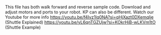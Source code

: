 This file has both walk forward and reverse sample code. Download and adjust motors and ports to your robot. KP can also be different.
Watch our Youtube for more info
https://youtu.be/f4Ivz1lq0NA?si=qHjXazt0DXemqlje (Shuttle Explained)
https://youtu.be/yL6qnTGZUjw?si=KOkrHiB-wLKVm1tO (Shuttle Example)
